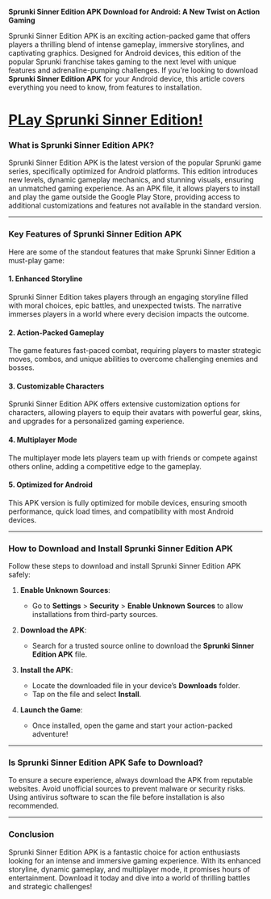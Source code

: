 **Sprunki Sinner Edition APK Download for Android: A New Twist on Action Gaming**

Sprunki Sinner Edition APK is an exciting action-packed game that offers players a thrilling blend of intense gameplay, immersive storylines, and captivating graphics. Designed for Android devices, this edition of the popular Sprunki franchise takes gaming to the next level with unique features and adrenaline-pumping challenges. If you’re looking to download **Sprunki Sinner Edition APK** for your Android device, this article covers everything you need to know, from features to installation.

# [PLay Sprunki Sinner Edition!](https://modcombo.com/sprunki-incredibox.html)

### What is Sprunki Sinner Edition APK?

Sprunki Sinner Edition APK is the latest version of the popular Sprunki game series, specifically optimized for Android platforms. This edition introduces new levels, dynamic gameplay mechanics, and stunning visuals, ensuring an unmatched gaming experience. As an APK file, it allows players to install and play the game outside the Google Play Store, providing access to additional customizations and features not available in the standard version.

---

### Key Features of Sprunki Sinner Edition APK

Here are some of the standout features that make Sprunki Sinner Edition a must-play game:

#### 1. **Enhanced Storyline**
Sprunki Sinner Edition takes players through an engaging storyline filled with moral choices, epic battles, and unexpected twists. The narrative immerses players in a world where every decision impacts the outcome.

#### 2. **Action-Packed Gameplay**
The game features fast-paced combat, requiring players to master strategic moves, combos, and unique abilities to overcome challenging enemies and bosses.

#### 3. **Customizable Characters**
Sprunki Sinner Edition APK offers extensive customization options for characters, allowing players to equip their avatars with powerful gear, skins, and upgrades for a personalized gaming experience.

#### 4. **Multiplayer Mode**
The multiplayer mode lets players team up with friends or compete against others online, adding a competitive edge to the gameplay.

#### 5. **Optimized for Android**
This APK version is fully optimized for mobile devices, ensuring smooth performance, quick load times, and compatibility with most Android devices.

---

### How to Download and Install Sprunki Sinner Edition APK

Follow these steps to download and install Sprunki Sinner Edition APK safely:

1. **Enable Unknown Sources**:
   - Go to **Settings** > **Security** > **Enable Unknown Sources** to allow installations from third-party sources.

2. **Download the APK**:
   - Search for a trusted source online to download the **Sprunki Sinner Edition APK** file.

3. **Install the APK**:
   - Locate the downloaded file in your device’s **Downloads** folder.
   - Tap on the file and select **Install**.

4. **Launch the Game**:
   - Once installed, open the game and start your action-packed adventure!

---

### Is Sprunki Sinner Edition APK Safe to Download?

To ensure a secure experience, always download the APK from reputable websites. Avoid unofficial sources to prevent malware or security risks. Using antivirus software to scan the file before installation is also recommended.

---

### Conclusion

Sprunki Sinner Edition APK is a fantastic choice for action enthusiasts looking for an intense and immersive gaming experience. With its enhanced storyline, dynamic gameplay, and multiplayer mode, it promises hours of entertainment. Download it today and dive into a world of thrilling battles and strategic challenges!
